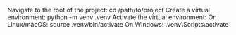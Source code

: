 Navigate to the root of the project: cd /path/to/project
Create a virtual environment: python -m venv .venv
Activate the virtual environment:
On Linux/macOS: source .venv/bin/activate
On Windows: .venv\Scripts\activate

